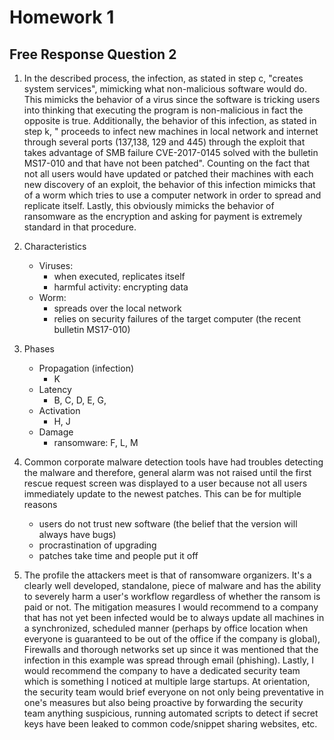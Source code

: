 # Homework 1

## Free Response Question 2
1. In the described process, the infection, as stated in step c, "creates system services", mimicking what non-malicious software would do. This mimicks the behavior of a virus since the software is tricking users into thinking that executing the program is non-malicious in fact the opposite is true. Additionally, the behavior of this infection, as stated in step k, " proceeds to infect new machines in local network and internet through several ports (137,138, 129 and 445) through the exploit that takes advantage of SMB failure CVE-2017-0145 solved with the bulletin MS17-010 and that have not been patched". Counting on the fact that not all users would have updated or patched their machines with each
new discovery of an exploit, the behavior of this infection mimicks that of a worm which tries to use a computer network in order to spread and replicate itself. Lastly, this obviously mimicks the behavior of ransomware as the encryption and asking for payment is extremely standard in that procedure.

2.  Characteristics
    - Viruses:
        - when executed, replicates itself
        - harmful activity: encrypting data
    - Worm:
        - spreads over the local network
        - relies on security failures of the target computer (the recent bulletin MS17-010)

3. Phases
    - Propagation (infection) 
        - K
    - Latency
        - B, C, D, E, G, 
    - Activation
        - H, J
    - Damage
        - ransomware: F, L, M

4. Common corporate malware detection tools have had troubles detecting the malware and therefore, general alarm was not raised until the first rescue request screen was displayed to a user because not all users immediately update to the newest patches. This can be for multiple reasons
    - users do not trust new software (the belief that the version will always have bugs)
    - procrastination of upgrading
    - patches take time and people put it off

5. The profile the attackers meet is that of ransomware organizers. It's a clearly well developed, standalone, piece of malware and has the ability to severely harm a user's workflow regardless of whether the ransom is paid or not. The mitigation measures I would recommend to a company that has not yet been infected would be to always update all machines in a synchronized, scheduled manner (perhaps by office location when everyone is guaranteed to be out of the office if the company is global), Firewalls and thorough networks set up since it was mentioned that the infection in this example was spread through email (phishing). Lastly, I would recommend the company to have a dedicated security team which is something I noticed at multiple large startups. At orientation, the security team would brief everyone on not only being preventative in one's measures but also being proactive by forwarding the security team anything suspicious, running automated scripts to detect if secret keys have been leaked to common code/snippet sharing websites, etc. 
